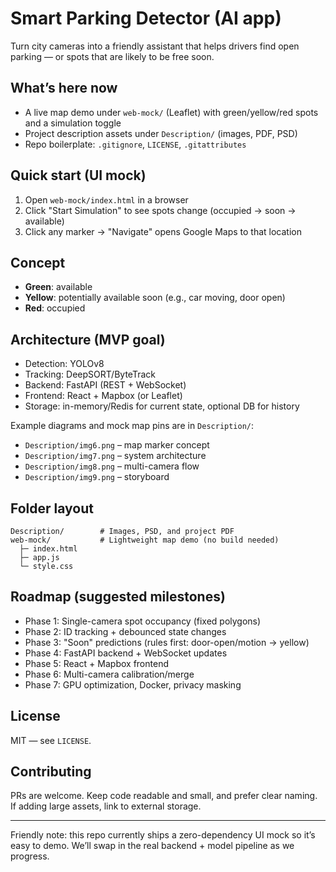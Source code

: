 # Smart Parking Detector (AI app)

Turn city cameras into a friendly assistant that helps drivers find open parking — or spots that are likely to be free soon.

## What’s here now
- A live map demo under `web-mock/` (Leaflet) with green/yellow/red spots and a simulation toggle
- Project description assets under `Description/` (images, PDF, PSD)
- Repo boilerplate: `.gitignore`, `LICENSE`, `.gitattributes`

## Quick start (UI mock)
1. Open `web-mock/index.html` in a browser
2. Click "Start Simulation" to see spots change (occupied → soon → available)
3. Click any marker → "Navigate" opens Google Maps to that location

## Concept
- **Green**: available
- **Yellow**: potentially available soon (e.g., car moving, door open)
- **Red**: occupied

## Architecture (MVP goal)
- Detection: YOLOv8
- Tracking: DeepSORT/ByteTrack
- Backend: FastAPI (REST + WebSocket)
- Frontend: React + Mapbox (or Leaflet)
- Storage: in-memory/Redis for current state, optional DB for history

Example diagrams and mock map pins are in `Description/`:

- `Description/img6.png` – map marker concept
- `Description/img7.png` – system architecture
- `Description/img8.png` – multi-camera flow
- `Description/img9.png` – storyboard

## Folder layout
```
Description/        # Images, PSD, and project PDF
web-mock/           # Lightweight map demo (no build needed)
  ├─ index.html
  ├─ app.js
  └─ style.css
```

## Roadmap (suggested milestones)
- Phase 1: Single-camera spot occupancy (fixed polygons)
- Phase 2: ID tracking + debounced state changes
- Phase 3: "Soon" predictions (rules first: door-open/motion → yellow)
- Phase 4: FastAPI backend + WebSocket updates
- Phase 5: React + Mapbox frontend
- Phase 6: Multi-camera calibration/merge
- Phase 7: GPU optimization, Docker, privacy masking

## License
MIT — see `LICENSE`.

## Contributing
PRs are welcome. Keep code readable and small, and prefer clear naming. If adding large assets, link to external storage.

---
Friendly note: this repo currently ships a zero-dependency UI mock so it’s easy to demo. We’ll swap in the real backend + model pipeline as we progress.
